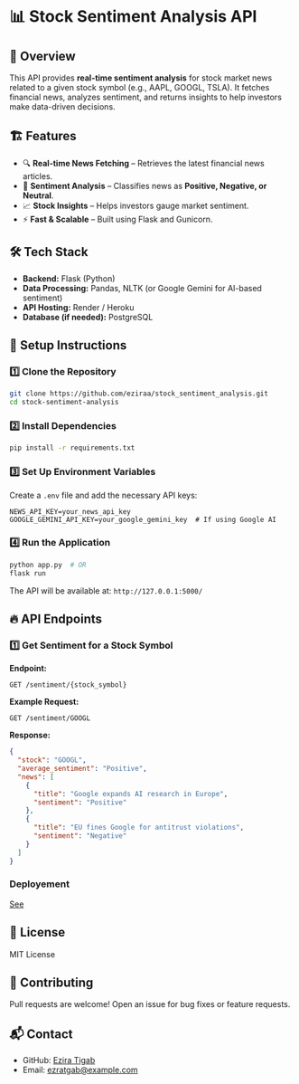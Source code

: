 # 📊 Stock Sentiment Analysis API

## 🚀 Overview
This API provides **real-time sentiment analysis** for stock market news related to a given stock symbol (e.g., AAPL, GOOGL, TSLA). It fetches financial news, analyzes sentiment, and returns insights to help investors make data-driven decisions.

## 🏗️ Features
- 🔍 **Real-time News Fetching** – Retrieves the latest financial news articles.
- 🧠 **Sentiment Analysis** – Classifies news as **Positive, Negative, or Neutral**.
- 📈 **Stock Insights** – Helps investors gauge market sentiment.
- ⚡ **Fast & Scalable** – Built using Flask and Gunicorn.

## 🛠️ Tech Stack
- **Backend:** Flask (Python)
- **Data Processing:** Pandas, NLTK (or Google Gemini for AI-based sentiment)
- **API Hosting:** Render / Heroku
- **Database (if needed):** PostgreSQL

## 📌 Setup Instructions

### 1️⃣ Clone the Repository
```bash
git clone https://github.com/eziraa/stock_sentiment_analysis.git
cd stock-sentiment-analysis
```

### 2️⃣ Install Dependencies
```bash
pip install -r requirements.txt
```

### 3️⃣ Set Up Environment Variables
Create a `.env` file and add the necessary API keys:
```
NEWS_API_KEY=your_news_api_key
GOOGLE_GEMINI_API_KEY=your_google_gemini_key  # If using Google AI
```

### 4️⃣ Run the Application
```bash
python app.py  # OR
flask run
```

The API will be available at: `http://127.0.0.1:5000/`

## 🔥 API Endpoints

### 1️⃣ Get Sentiment for a Stock Symbol
**Endpoint:**
```http
GET /sentiment/{stock_symbol}
```
**Example Request:**
```http
GET /sentiment/GOOGL
```
**Response:**
```json
{
  "stock": "GOOGL",
  "average_sentiment": "Positive",
  "news": [
    {
      "title": "Google expands AI research in Europe",
      "sentiment": "Positive"
    },
    {
      "title": "EU fines Google for antitrust violations",
      "sentiment": "Negative"
    }
  ]
}
```
### Deployement

[See](https://stock-marcket-analaysis.onrender.com)


## 📜 License
MIT License

## 🤝 Contributing
Pull requests are welcome! Open an issue for bug fixes or feature requests.

## 📬 Contact
- GitHub: [Ezira Tigab](https://github.com/eziraa)
- Email: ezratgab@example.com

